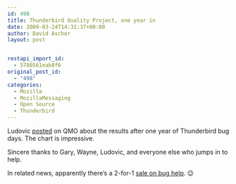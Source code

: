 ```yaml
---
id: 498
title: Thunderbird Quality Project, one year in
date: 2009-03-24T14:31:37+00:00
author: David Ascher
layout: post


restapi_import_id:
  - 5780561eab8f6
original_post_id:
  - "498"
categories:
  - Mozilla
  - MozillaMessaging
  - Open Source
  - Thunderbird
---
```

Ludovic [posted](http://quality.mozilla.org/story/one-year-thunderbird-bugdays) on QMO about the results after one year of Thunderbird bug days. The chart is impressive.

Sincere thanks to Gary, Wayne, Ludovic, and everyone else who jumps in to help.

In related news, apparently there&#8217;s a 2-for-1 [sale on bug help](http://quality.mozilla.org/events/2009/mar/26/operation-2-1-celebrating-one-year-thunderbird-bugday-day-1). 😉